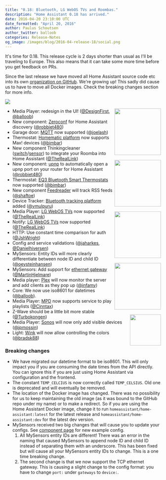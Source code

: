 ```yaml
---
title: "0.18: Bluetooth, LG WebOS TVs and Roombas."
description: "Home Assistant 0.18 has arrived."
date: 2016-04-20 23:10:00 UTC
date_formatted: "April 20, 2016"
author: Paulus Schoutsen
author_twitter: balloob
categories: Release-Notes
og_image: /images/blog/2016-04-release-18/social.png
---
```


It's time for 0.18. This release cycle is 2 days shorter than usual as I'll be traveling to Europe. This also means that it can take some more time before you get feedback on PRs.

Since the last release we have moved all Home Assistant source code etc into its own [organization on GitHub](https://github.com/home-assistant). We're growing up! This sadly did cause us to have to move all Docker images. Check the breaking changes section for more info.

<a href='/demo/'><img src='/images/blog/2016-04-release-18/media_player.png' style='box-shadow: none; border: 0;' /></a>

<img src='/images/supported_brands/bluetooth.png' style='clear: right; margin-left: 5px; border:none; box-shadow: none; float: right; margin-bottom: 16px;' width='150' /><img src='/images/supported_brands/webos.png' style='clear: right; margin-left: 5px; border:none; box-shadow: none; float: right; margin-bottom: 16px;' width='150' /><img src='/images/supported_brands/rss.gif' style='clear: right; margin-left: 5px; border:none; box-shadow: none; float: right; margin-bottom: 16px;' width='150' /><img src='/images/supported_brands/eq3.gif' style='clear: right; margin-left: 5px; border:none; box-shadow: none; float: right; margin-bottom: 16px;' width='150' /><img src='/images/supported_brands/thinkingcleaner.png' style='clear: right; margin-left: 5px; border:none; box-shadow: none; float: right; margin-bottom: 16px;' width='100' />

- Media Player: redesign in the UI! ([@DesignFirst], [@balloob])
- New component: [Zeroconf] for Home Assistant discovery ([@robbiet480])
- Garage door: [MQTT] now supported ([@joelash])
- Thermostat: [Homematic platform] now supports Max! devices ([@bimbar])
- New component Thinkingcleaner ([switch][switch.thinkingcleaner]/[sensor][sensor.thinkingcleaner]) to integrate your Roomba into Home Assistant ([@TheRealLink])
- New component: [upnp] to automatically open a upnp port on your router for Home Assistant ([@robbiet480])
- Thermostat: [EQ3 Bluetooth Smart Thermostats] now supported ([@bimbar])
- New component [Feedreader] will track RSS feeds ([@shaftoe])
- Device Tracker: [Bluetooth tracking platform] added ([@vmulpuru])
- Media Player: [LG WebOS TVs][media_player.lg] now supported ([@TheRealLink])
- Notify: [LG WebOS TVs][notify.lg] now supported ([@TheRealLink])
- HTTP: Use constant time comparison for auth ([@JshWright])
- Config and service validations ([@jaharkes], [@Danielhiversen])
- MySensors: Entity IDs will more clearly differentiate between node ID and child ID ([@oeysteinhansen])
- MySensors: Add support for [ethernet gateway][mysensors] ([@MartinHjelmare])
- Media player: [Plex] will now monitor the server and add clients as they pop up ([@infamy])
- Core: We now use iso8601 for datetimes ([@balloob]).
- Media Player: [MPD] now supports service to play playlists ([@Cinntax])
- Z-Wave should be a little bit more stable ([@Turbokongen])
- Media Player: [Sonos] will now only add visible devices ([@jpmossin])
- Light: [Wink] will now allow controlling the colors ([@bradsk88])

[@balloob]: https://github.com/balloob/
[@bimbar]: https://github.com/bimbar/
[@bradsk88]: https://github.com/bradsk88/
[@Cinntax]: https://github.com/Cinntax/
[@Danielhiversen]: https://github.com/Danielhiversen/
[@DesignFirst]: https://github.com/DesignFirst/
[@infamy]: https://github.com/infamy/
[@jaharkes]: https://github.com/jaharkes/
[@joelash]: https://github.com/joelash/
[@jpmossin]: https://github.com/jpmossin/
[@JshWright]: https://github.com/JshWright/
[@MartinHjelmare]: https://github.com/MartinHjelmare/
[@oeysteinhansen]: https://github.com/oeysteinhansen/
[@robbiet480]: https://github.com/robbiet480/
[@shaftoe]: https://github.com/shaftoe/
[@TheRealLink]: https://github.com/TheRealLink/
[@Turbokongen]: https://github.com/Turbokongen/
[@vmulpuru]: https://github.com/vmulpuru/
[Bluetooth tracking platform]: /components/bluetooth_tracker
[EQ3 Bluetooth Smart Thermostats]: /components/eq3btsmart/
[mysensors]: /components/mysensors/
[Feedreader]: /components/feedreader/
[Homematic platform]: /components/homematic/
[media_player.lg]: /components/webostv#media-player
[notify.lg]: /components/webostv
[MPD]: /components/mpd
[MQTT]: /components/cover.mqtt/
[Plex]: /components/plex#media-player
[Sonos]: /components/sonos
[sensor.Thinkingcleaner]: /components/thinkingcleaner#sensor
[switch.Thinkingcleaner]: /components/thinkingcleaner#switch
[upnp]: /components/upnp/
[Wink]: /components/wink#light
[Zeroconf]: /components/zeroconf/

### Breaking changes
- We have migrated our datetime format to be iso8601. This will only impact you if you are consuming the date times from the API directly. You can ignore this if you are just using Home Assistant via configuration and the frontend.
- The constant `TEMP_CELCIUS` is now correctly called `TEMP_CELSIUS`. Old one is deprecated and will eventually be removed.
- The location of the Docker image has changed. There was no possibility for us to keep maintaining the old image (as it was bound to the GitHub repo under my name) or to make a redirect. So if you are using the Home Assistant Docker image,  change it to run `homeassistant/home-assistant:latest` for the latest release and `homeassistant/home-assistant:dev` for the latest dev version.
- MySensors received two big changes that will cause you to update your configs. See [component page][mysensors] for new example config.
  1. All MySensors entity IDs are different! There was an error in the naming that caused MySensors to append node ID and child ID instead of separating them with an underscore. This has been fixed but will cause all your MySensors entity IDs to change. This is a one time breaking change.
  2. The second change is that we now support the TCP ethernet gateway. This is causing a slight change to the config format: you have to change `port:` under `gateways` to `device:`.
